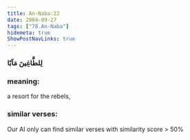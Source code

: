 ```yaml
---
title: An-Naba:22
date: 2004-09-27
tags: ["78.An-Naba"]
hidemeta: true 
ShowPostNavLinks: true 
---
```

### لِلطَّاغِينَ مَآبًا
### meaning: 
a resort for the rebels,
### similar verses: 

Our AI only can find similar verses with similarity score > 50% 




